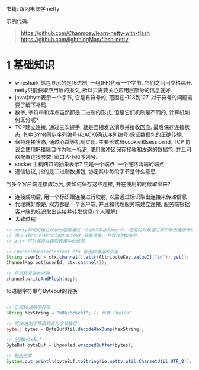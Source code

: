 书籍: 跟闪电侠学 netty

示例代码:

> https://github.com/Chanmoey/learn-netty-with-flash
> https://github.com/lightningMan/flash-netty


# 1 基础知识

- wireshark 抓包显示的是16进制, 一组(FF)代表一个字节, 它们之间用空格隔开. netty只能获取应用层的报文, 所以只需要关心应用层部分的信息就好.  
- java中byte表示一个字节, 它是有符号的, 范围在-128到127. 对于符号的问题需要了解下补码.  
- 数字, 字符串和浮点虽然都是二进制的形式, 但是它们机制是不同的, 计算机如何区分呢?
- TCP建立连接, 通过三次握手, 就是互相发送消息并接收回应, 最后保存连接状态, 其中SYN(同步序列编号)和ACK(确认序列编号)保证数据包的正确传输.  
- 保持连接状态, 通过心跳等机制实现. 主要形式有cookie和session id, TCP 协议会使用IP和端口作为唯一标识, 使用缓冲区保存接收和发送的数据包, 并且可以配置连接参数: 窗口大小和序列号.  
- socket 主机网口的抽象表示? 它是一个端点, 一个链路两端的端点.  
- 通信协议, 指的是二进制数据包, 协定其中每段字节是什么意思.  


当多个客户端连接成功后, 要如何保存这些连接, 并在使用的时候取出来?  
- 连接成功后, 用一个标识跟连接进行映射, 以后通过标识取出连接来传递信息
- 代理就好像是, 双方都是一个客户端, 并且和代理服务端建立连接, 服务端根据客户端的标识取出连接并转发信息(个人理解)
- 大致过程
```java
// netty如何将建立成功的连接通过一个标识保存到map中, 使用的时候通过标识取出连接传递信息?
// 通过 ChannelHandlerContext 获取连接, 并保存到Map中
// attr 可以保存并提取连接中的信息

// ChannelHandlerContext ctx 是当前通道的引用
String userId = ctx.channel().attr(AttributeKey.valueOf("id")).get();
ChannelMap.put(userId, ctx.channel());

// 将消息发送给对端
channel.writeAndFlush(msg);
```


16进制字符串与Bytebuf的转换

```java

// 示例16进制字符串
String hexString = "68656c6c6f"; // 代表 "hello"

// 将16进制字符串转换为字节数组
byte[] bytes = ByteBufUtil.decodeHexDump(hexString);

// 创建ByteBuf
ByteBuf byteBuf = Unpooled.wrappedBuffer(bytes);

// 输出结果
System.out.println(byteBuf.toString(io.netty.util.CharsetUtil.UTF_8)); // 输出: hello
```






